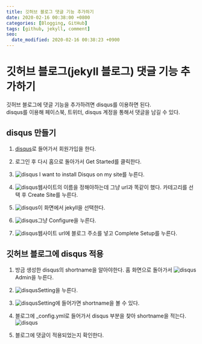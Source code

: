 ```yaml
---
title: 깃허브 블로그 댓글 기능 추가하기
date: 2020-02-16 00:38:00 +0800
categories: [Blogging, GitHub]
tags: [github, jekyll, comment]
seo:
  date_modified: 2020-02-16 00:38:23 +0900
---
```


# 깃허브 블로그(jekyll 블로그) 댓글 기능 추가하기  
깃허브 블로그에 댓글 기능을 추가하려면 disqus를 이용하면 된다.  
disqus를 이용해 페이스북, 트위터, disqus 계정을 통해서 댓글을 남길 수 있다.


## disqus 만들기
1. [disqus](https://disqus.com/)로 들어가서 회원가입을 한다.  


2. 로그인 후 다시 홈으로 돌아가서 Get Started를 클릭한다.   
   


3. ![disqus](/assets/img/postImg/d1.JPG )  I want to install Disqus on my site를 누른다.  


4. ![disqus](/assets/img/postImg/d2.JPG )웹사이트의 이름을 정해야하는데 그냥 url과 똑같이 했다.  카테고리를 선택 후 Create Site를 누른다.  


5. ![disqus](/assets/img/postImg/d4.JPG )이 화면에서 jekyll을 선택한다.


6. ![disqus](/assets/img/postImg/d5.JPG )그냥 Configure을 누른다.  


7. ![disqus](/assets/img/postImg/d6.JPG )웹사이트 url에 블로그 주소를 넣고 Complete Setup를 누른다.  






## 깃허브 블로그에 disqus 적용
1. 방금 생성한 disqus의 shortname을 알아야한다. 홈 화면으로 돌아가서  ![disqus](/assets/img/postImg/d7.JPG )Admin을 누른다.  


2. ![disqus](/assets/img/postImg/d8.JPG )Setting을 누른다.  


3. ![disqus](/assets/img/postImg/d9.JPG )Setting에 들어가면 shortname을 볼 수 있다.  


4. 블로그에 _config.yml로 들어가서 disqus 부분을 찾아 shortname을 적는다.  ![disqus](/assets/img/postImg/d10.JPG )


5. 블로그에 댓글이 적용되었는지 확인한다.  
